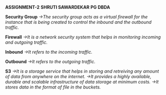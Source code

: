 **ASSIGNMENT-2**
**SHRUTI SAWARDEKAR**
**PG DBDA**

**Security Group**
*->The security group acts as a virtual firewall for the instance that is being created to control the
 inbound and the outbound traffic.*

**Firewall**
*->It is a network security system that helps in monitoring incoming and outgoing traffic.*

**Inbound**
*->It refers to the incoming traffic.*

**Outbound**
*->It refers to the outgoing traffic.*

**S3**
*->It is a storage service that helps in storing and retreiving any amount of data from anywhere on the internet.
 ->It provides a highly available, durable and scalable infrastructure of data storage at minimum costs.
 ->It stores data in the format of file in the buckets.*

